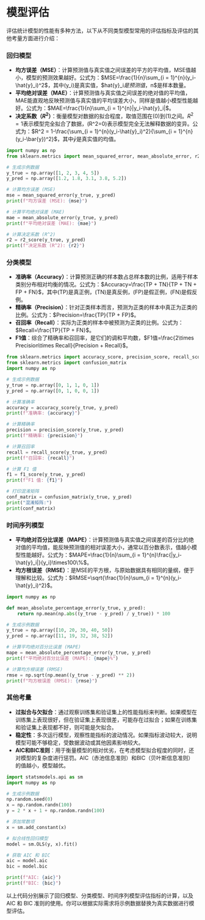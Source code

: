 # 模型评估

评估统计模型的性能有多种方法，以下从不同类型模型常用的评估指标及评估的其他考量方面进行介绍：

### 回归模型
- **均方误差（MSE）**：计算预测值与真实值之间误差的平方的平均值，MSE值越小，模型的预测效果越好。公式为：$MSE=\frac{1}{n}\sum_{i = 1}^{n}(y_i-\hat{y}_i)^2$，其中\(y_i\)是真实值，\$hat{y}_i$是预测值，$n$是样本数量。
- **平均绝对误差（MAE）**：计算预测值与真实值之间误差的绝对值的平均值，MAE能直观地反映预测值与真实值的平均误差大小，同样是值越小模型性能越好。公式为：$MAE=\frac{1}{n}\sum_{i = 1}^{n}|y_i-\hat{y}_i|$。
- **决定系数（$R^2$）**：衡量模型对数据的拟合程度，取值范围在\(0\)到\(1\)之间。$R^2 = 1$表示模型完全拟合了数据，\(R^2=0\)表示模型完全无法解释数据的变异。公式为：$R^2 = 1-\frac{\sum_{i = 1}^{n}(y_i-\hat{y}_i)^2}{\sum_{i = 1}^{n}(y_i-\bar{y})^2}$，其中$\bar{y}$是真实值的均值。

```python
import numpy as np
from sklearn.metrics import mean_squared_error, mean_absolute_error, r2_score

# 生成示例数据
y_true = np.array([1, 2, 3, 4, 5])
y_pred = np.array([1.2, 1.8, 3.1, 3.8, 5.2])

# 计算均方误差 (MSE)
mse = mean_squared_error(y_true, y_pred)
print(f"均方误差 (MSE): {mse}")

# 计算平均绝对误差 (MAE)
mae = mean_absolute_error(y_true, y_pred)
print(f"平均绝对误差 (MAE): {mae}")

# 计算决定系数 (R^2)
r2 = r2_score(y_true, y_pred)
print(f"决定系数 (R^2): {r2}")
```

### 分类模型
- **准确率（Accuracy）**：计算预测正确的样本数占总样本数的比例，适用于样本类别分布相对均衡的情况。公式为：$Accuracy=\frac{TP + TN}{TP + TN + FP + FN}$，其中\(TP\)是真正例，\(TN\)是真反例，\(FP\)是假正例，\(FN\)是假反例。
- **精确率（Precision）**：针对正类样本而言，预测为正类的样本中真正为正类的比例。公式为：$Precision=\frac{TP}{TP + FP}$。
- **召回率（Recall）**：实际为正类的样本中被预测为正类的比例。公式为：$Recall=\frac{TP}{TP + FN}$。
- **F1值**：综合了精确率和召回率，是它们的调和平均数，$F1值=\frac{2\times Precision\times Recall}{Precision + Recall}$。

```python
from sklearn.metrics import accuracy_score, precision_score, recall_score, f1_score
from sklearn.metrics import confusion_matrix
import numpy as np

# 生成示例数据
y_true = np.array([0, 1, 1, 0, 1])
y_pred = np.array([0, 1, 0, 0, 1])

# 计算准确率
accuracy = accuracy_score(y_true, y_pred)
print(f"准确率: {accuracy}")

# 计算精确率
precision = precision_score(y_true, y_pred)
print(f"精确率: {precision}")

# 计算召回率
recall = recall_score(y_true, y_pred)
print(f"召回率: {recall}")

# 计算 F1 值
f1 = f1_score(y_true, y_pred)
print(f"F1 值: {f1}")

# 打印混淆矩阵
conf_matrix = confusion_matrix(y_true, y_pred)
print("混淆矩阵:")
print(conf_matrix)
```



### 时间序列模型
- **平均绝对百分比误差（MAPE）**：计算预测值与真实值之间误差的百分比的绝对值的平均值，能反映预测值的相对误差大小，通常以百分数表示，值越小模型性能越好。公式为：$MAPE=\frac{1}{n}\sum_{i = 1}^{n}\frac{|y_i-\hat{y}_i|}{y_i}\times100\%$。
- **均方根误差（RMSE）**：是MSE的平方根，与原始数据具有相同的量纲，便于理解和比较。公式为：$RMSE=\sqrt{\frac{1}{n}\sum_{i = 1}^{n}(y_i-\hat{y}_i)^2}$。

```python
import numpy as np

def mean_absolute_percentage_error(y_true, y_pred):
    return np.mean(np.abs((y_true - y_pred) / y_true)) * 100

# 生成示例数据
y_true = np.array([10, 20, 30, 40, 50])
y_pred = np.array([11, 19, 32, 38, 52])

# 计算平均绝对百分比误差 (MAPE)
mape = mean_absolute_percentage_error(y_true, y_pred)
print(f"平均绝对百分比误差 (MAPE): {mape}%")

# 计算均方根误差 (RMSE)
rmse = np.sqrt(np.mean((y_true - y_pred) ** 2))
print(f"均方根误差 (RMSE): {rmse}")
```

### 其他考量

- **过拟合与欠拟合**：通过观察训练集和验证集上的性能指标来判断。如果模型在训练集上表现很好，但在验证集上表现很差，可能存在过拟合；如果在训练集和验证集上表现都不好，则可能是欠拟合。
- **稳定性**：多次运行模型，观察性能指标的波动情况。如果指标波动较大，说明模型可能不够稳定，受数据波动或其他因素影响较大。
- **AIC和BIC准则**：用于衡量模型的相对优劣，在考虑模型拟合程度的同时，还对模型的复杂度进行惩罚。AIC（赤池信息准则）和BIC（贝叶斯信息准则）的值越小，模型越优。

```python
import statsmodels.api as sm
import numpy as np

# 生成示例数据
np.random.seed(0)
x = np.random.randn(100)
y = 2 * x + 1 + np.random.randn(100)

# 添加常数项
x = sm.add_constant(x)

# 拟合线性回归模型
model = sm.OLS(y, x).fit()

# 获取 AIC 和 BIC
aic = model.aic
bic = model.bic

print(f"AIC: {aic}")
print(f"BIC: {bic}")
```

以上代码分别展示了回归模型、分类模型、时间序列模型评估指标的计算，以及 AIC 和 BIC 准则的使用。你可以根据实际需求将示例数据替换为真实数据进行模型评估。 